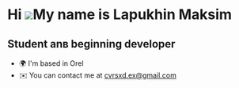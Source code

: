 Hi ![](https://user-images.githubusercontent.com/18350557/176309783-0785949b-9127-417c-8b55-ab5a4333674e.gif)My name is Lapukhin Maksim
=======================================================================================================================================

Student anв beginning developer
-------------------------------

* 🌍  I'm based in Orel
* ✉️  You can contact me at [cvrsxd.ex@gmail.com](mailto:cvrsxd.ex@gmail.com)
